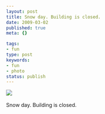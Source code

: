 ```yaml
---
layout: post
title: Snow day. Building is closed.
date: 2009-03-02
published: true
meta: {}

tags:
- fun
type: post
keywords:
- fun
- photo
status: publish
---
```

![](http://media.eick.us/2011/05/4Lbi8pbnEkkn917gG1WQo1Q7o1_5001.jpg)<br /><br />Snow day. Building is closed.
